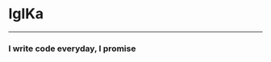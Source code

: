 # IglKa
_________________________________________________________________________________________________________________________________________________________________________

### I write code everyday, I promise
